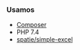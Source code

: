 ### Usamos

- [Composer](getcomposer.org)
- PHP 7.4
- [spatie/simple-excel](https://github.com/spatie/simple-excel)